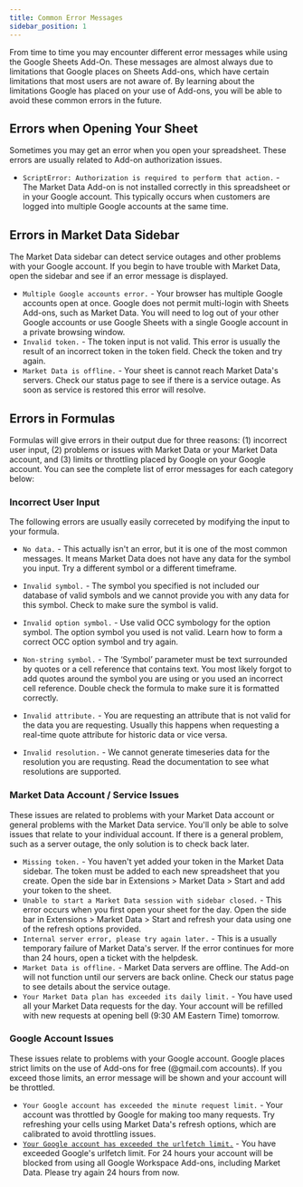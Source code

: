 ```yaml
---
title: Common Error Messages
sidebar_position: 1
---
```


From time to time you may encounter different error messages while using the Google Sheets Add-On. These messages are almost always due to limitations that Google places on Sheets Add-ons, which have certain limitations that most users are not aware of. By learning about the limitations Google has placed on your use of Add-ons, you will be able to avoid these common errors in the future.

## Errors when Opening Your Sheet

Sometimes you may get an error when you open your spreadsheet. These errors are usually related to Add-on authorization issues.

- `ScriptError: Authorization is required to perform that action.` - The Market Data Add-on is not installed correctly in this spreadsheet or in your Google account. This typically occurs when customers are logged into multiple Google accounts at the same time.

## Errors in Market Data Sidebar

The Market Data sidebar can detect service outages and other problems with your Google account. If you begin to have trouble with Market Data, open the sidebar and see if an error message is displayed.

- `Multiple Google accounts error.` - Your browser has multiple Google accounts open at once. Google does not permit multi-login with Sheets Add-ons, such as Market Data. You will need to log out of your other Google accounts or use Google Sheets with a single Google account in a private browsing window.
- `Invalid token.` - The token input is not valid. This error is usually the result of an incorrect token in the token field. Check the token and try again.
- `Market Data is offline.` - Your sheet is cannot reach Market Data's servers. Check our status page to see if there is a service outage. As soon as service is restored this error will resolve.

## Errors in Formulas

Formulas will give errors in their output due for three reasons: (1) incorrect user input, (2) problems or issues with Market Data or your Market Data account, and (3) limits or throttling placed by Google on your Google account. You can see the complete list of error messages for each category below:

### Incorrect User Input

The following errors are usually easily correceted by modifying the input to your formula.

- `No data.` - This actually isn't an error, but it is one of the most common messages. It means Market Data does not have any data for the symbol you input. Try a different symbol or a different timeframe.

- `Invalid symbol.` - The symbol you specified is not included our database of valid symbols and we cannot provide you with any data for this symbol. Check to make sure the symbol is valid.
- `Invalid option symbol.` - Use valid OCC symbology for the option symbol. The option symbol you used is not valid. Learn how to form a correct OCC option symbol and try again.
- `Non-string symbol.` - The ‘Symbol’ parameter must be text surrounded by quotes or a cell reference that contains text. You most likely forgot to add quotes around the symbol you are using or you used an incorrect cell reference. Double check the formula to make sure it is formatted correctly.
- `Invalid attribute.` - You are requesting an attribute that is not valid for the data you are requesting. Usually this happens when requesting a real-time quote attribute for historic data or vice versa.
- `Invalid resolution.` - We cannot generate timeseries data for the resolution you are requsting. Read the documentation to see what resolutions are supported.

### Market Data Account / Service Issues

These issues are related to problems with your Market Data account or general problems with the Market Data service. You'll only be able to solve issues that relate to your individual account. If there is a general problem, such as a server outage, the only solution is to check back later.

- `Missing token.` - You haven't yet added your token in the Market Data sidebar. The token must be added to each new spreadsheet that you create. Open the side bar in Extensions > Market Data > Start and add your token to the sheet.
- `Unable to start a Market Data session with sidebar closed.` - This error occurs when you first open your sheet for the day. Open the side bar in Extensions > Market Data > Start and refresh your data using one of the refresh options provided.
- `Internal server error, please try again later.` - This is a usually temporary failure of Market Data's server. If the error continues for more than 24 hours, open a ticket with the helpdesk.
- `Market Data is offline.` - Market Data servers are offline. The Add-on will not function until our servers are back online. Check our status page to see details about the service outage.
- `Your Market Data plan has exceeded its daily limit.` - You have used all your Market Data requests for the day. Your account will be refilled with new requests at opening bell (9:30 AM Eastern Time) tomorrow.

### Google Account Issues

These issues relate to problems with your Google account. Google places strict limits on the use of Add-ons for free (@gmail.com accounts). If you exceed those limits, an error message will be shown and your account will be throttled.

- `Your Google account has exceeded the minute request limit.` - Your account was throttled by Google for making too many requests. Try refreshing your cells using Market Data's refresh options, which are calibrated to avoid throttling issues.
- [`Your Google account has exceeded the urlfetch limit.`](/sheets-add-on/troubleshooting/urlfetch) - You have exceeded Google's urlfetch limit. For 24 hours your account will be blocked from using all Google Workspace Add-ons, including Market Data. Please try again 24 hours from now.
